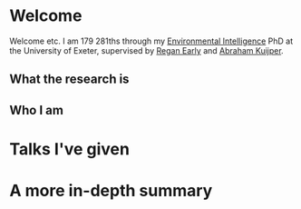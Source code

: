 # Welcome
Welcome etc. I am 179 281ths through my [Environmental Intelligence](https://www.exeter.ac.uk/research/eicdt/) PhD at the University of Exeter,  supervised by [Regan Early](https://biosciences.exeter.ac.uk/staff/profile/index.php?web_id=Regan_Early) and [Abraham Kuijper](https://biosciences.exeter.ac.uk/staff/profile/index.php?web_id=Bram_Kuijper).  

## What the research is
## Who I am

# Talks I've given

# A more in-depth summary



